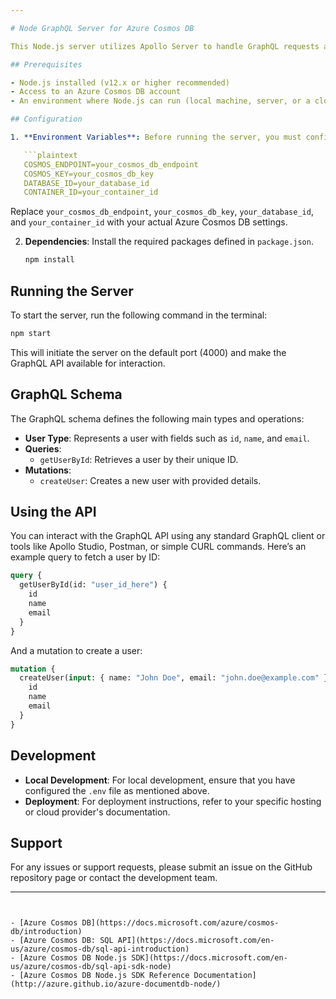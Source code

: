 ```yaml
---

# Node GraphQL Server for Azure Cosmos DB

This Node.js server utilizes Apollo Server to handle GraphQL requests and interacts with Azure Cosmos DB to manage user data. The server is designed to provide a robust API for user operations including fetching and creating user records.

## Prerequisites

- Node.js installed (v12.x or higher recommended)
- Access to an Azure Cosmos DB account
- An environment where Node.js can run (local machine, server, or a cloud environment)

## Configuration

1. **Environment Variables**: Before running the server, you must configure the necessary environment variables. Create a `.env` file in the root directory and add the following keys:

   ```plaintext
   COSMOS_ENDPOINT=your_cosmos_db_endpoint
   COSMOS_KEY=your_cosmos_db_key
   DATABASE_ID=your_database_id
   CONTAINER_ID=your_container_id
   ```

   Replace `your_cosmos_db_endpoint`, `your_cosmos_db_key`, `your_database_id`, and `your_container_id` with your actual Azure Cosmos DB settings.

2. **Dependencies**: Install the required packages defined in `package.json`.

   ```bash
   npm install
   ```

## Running the Server

To start the server, run the following command in the terminal:

```bash
npm start
```

This will initiate the server on the default port (4000) and make the GraphQL API available for interaction.

## GraphQL Schema

The GraphQL schema defines the following main types and operations:

- **User Type**: Represents a user with fields such as `id`, `name`, and `email`.
- **Queries**:
  - `getUserById`: Retrieves a user by their unique ID.
- **Mutations**:
  - `createUser`: Creates a new user with provided details.

## Using the API

You can interact with the GraphQL API using any standard GraphQL client or tools like Apollo Studio, Postman, or simple CURL commands. Here’s an example query to fetch a user by ID:

```graphql
query {
  getUserById(id: "user_id_here") {
    id
    name
    email
  }
}
```

And a mutation to create a user:

```graphql
mutation {
  createUser(input: { name: "John Doe", email: "john.doe@example.com" }) {
    id
    name
    email
  }
}
```

## Development

- **Local Development**: For local development, ensure that you have configured the `.env` file as mentioned above.
- **Deployment**: For deployment instructions, refer to your specific hosting or cloud provider's documentation.

## Support

For any issues or support requests, please submit an issue on the GitHub repository page or contact the development team.

---
```


- [Azure Cosmos DB](https://docs.microsoft.com/azure/cosmos-db/introduction)
- [Azure Cosmos DB: SQL API](https://docs.microsoft.com/en-us/azure/cosmos-db/sql-api-introduction)
- [Azure Cosmos DB Node.js SDK](https://docs.microsoft.com/en-us/azure/cosmos-db/sql-api-sdk-node)
- [Azure Cosmos DB Node.js SDK Reference Documentation](http://azure.github.io/azure-documentdb-node/)
